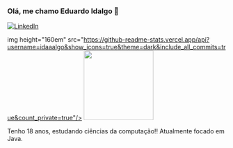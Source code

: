 
### Olá, me chamo Eduardo Idalgo 👋

[![LinkedIn](https://img.shields.io/badge/LinkedIn-0077B5?style=for-the-badge&logo=linkedin&logoColor=white)](https://linkedin.com/in/eduardo-idalgo-27b470211)

img height="160em" src="https://github-readme-stats.vercel.app/api?username=idaaalgo&show_icons=true&theme=dark&include_all_commits=true&count_private=true"/>
  <img height="160em" src="https://github-readme-stats.vercel.app/api/top-langs/?username=idaaalgo&layout=compact&langs_count=7&theme=dark"/>

Tenho 18 anos, estudando ciências da computação!!
Atualmente focado em Java.
